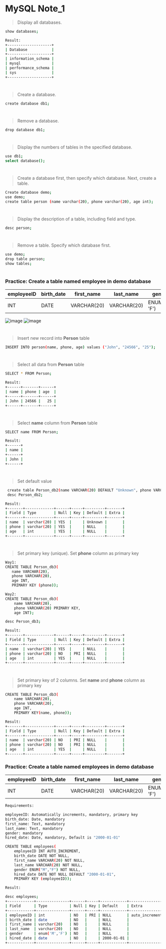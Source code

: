 # MySQL Note_1

> Display all databases.
 
```bash 
show databases;
```
```bash
Result:
+--------------------+
| Database           |
+--------------------+
| information_schema |
| mysql              |
| performance_schema |
| sys                |
+--------------------+
```
#

> Create a database.
 
```bash 
create database db1;
```
#

> Remove a database.
 
```bash 
drop database db1;
```
#

> Display the numbers of tables in the specified database.
 
```bash 
use db1;
select database();
```
#

> Create a database first, then specify which database. Next, create a table.

```bash
Create database demo;
use demo;
create table person (name varchar(20), phone varchar(20), age int);
```
#

> Display the description of a table, including field and type. 
```bash 
desc person;
```
#

> Remove a table. Specify which database first.
```bash 
use demo;
drop table person;
show tables;
```
#

### Practice: Create a table named employee in demo database
| employeeID  | birth_date | first_name | last_name | gender | hired_date |
| ----------  | ---------- | ---------- | --------- | ------ | ---------- |
| INT | DATE        | VARCHAR(20) | VARCHAR(20) | ENUM('M', 'F') | DATE |

![image](https://github.com/user-attachments/assets/0ae92b02-507a-408c-8bd7-d96ba42ca02a)
![image](https://github.com/user-attachments/assets/05802e84-6f84-40b5-8025-08fbf3b3d4bc)

#

> Insert new record into **Person** table
```bash
INSERT INTO person(name, phone, age) values ("John", "24566", "25");
```
#
> Select all data from  **Person** table
```bash
SELECT * FROM Person;
```
```bash
Result:
+------+-------+------+
| name | phone | age  |
+------+-------+------+
| John | 24566 |   25 |
+------+-------+------+
```

#
> Select **name** column from  **Person** table
```bash
SELECT name FROM Person;
```
```bash
Result:
+------+
| name |
+------+
| John |
+------+
```

#
> Set default value
```bash
 create table Person_db2(name VARCHAR(20) DEFAULT "Unknown", phone VARCHAR(20), age INT);
 desc Person_db2;
```
```bash
Result:
+-------+-------------+------+-----+---------+-------+
| Field | Type        | Null | Key | Default | Extra |
+-------+-------------+------+-----+---------+-------+
| name  | varchar(20) | YES  |     | Unknown |       |
| phone | varchar(20) | YES  |     | NULL    |       |
| age   | int         | YES  |     | NULL    |       |
+-------+-------------+------+-----+---------+-------+
```

# 
> Set primary key (unique). Set **phone** column as primary key
```bash
Way1:
CREATE TABLE Person_db3(
   name VARCHAR(20),
   phone VARCHAR(20),
   age INT,
   PRIMARY KEY (phone));

Way2:
CREATE TABLE Person_db3(
    name VARCHAR(20),
    phone VARCHAR(20) PRIMARY KEY,
    age INT);

desc Person_db3;
```

```bash
Result:
+-------+-------------+------+-----+---------+-------+
| Field | Type        | Null | Key | Default | Extra |
+-------+-------------+------+-----+---------+-------+
| name  | varchar(20) | YES  |     | NULL    |       |
| phone | varchar(20) | NO   | PRI | NULL    |       |
| age   | int         | YES  |     | NULL    |       |
+-------+-------------+------+-----+---------+-------+
```


# 
> Set primary key of 2 columns. Set **name** and **phone** column as primary key
```bash
CREATE TABLE Person_db3(
    name VARCHAR(20),
    phone VARCHAR(20),
    age INT,
    PRIMARY KEY(name, phone));
```
```bash
Result:
+-------+-------------+------+-----+---------+-------+
| Field | Type        | Null | Key | Default | Extra |
+-------+-------------+------+-----+---------+-------+
| name  | varchar(20) | NO   | PRI | NULL    |       |
| phone | varchar(20) | NO   | PRI | NULL    |       |
| age   | int         | YES  |     | NULL    |       |
+-------+-------------+------+-----+---------+-------+
```

### Practice: Create a table named employees in demo database
| employeeID  | birth_date | first_name | last_name | gender | hired_date |
| ----------  | ---------- | ---------- | --------- | ------ | ---------- |
| INT  | DATE | VARCHAR(20) | VARCHAR(20) | ENUM('M', 'F') | DATE |


```bash 
Requirements:

employeeID: Automatically increments, mandatory, primary key
birth_date: Date, mandatory
first_name: Text, mandatory
last_name: Text, mandatory
gender: mandatory
hired_date: Date, mandatory, Default is "2000-01-01"
```

```bash 
CREATE TABLE employees(
    employeeID INT AUTO_INCREMENT,
    birth_date DATE NOT NULL,
    first_name VARCHAR(20) NOT NULL,
    last_name VARCHAR(20) NOT NULL,
    gender ENUM("M","F") NOT NULL,
    hired_date DATE NOT NULL DEFAULT "2000-01-01",
    PRIMARY KEY (employeeID));
```

```bash 
Result:

desc employees;
+------------+---------------+------+-----+------------+----------------+
| Field      | Type          | Null | Key | Default    | Extra          |
+------------+---------------+------+-----+------------+----------------+
| employeeID | int           | NO   | PRI | NULL       | auto_increment |
| birth_date | date          | NO   |     | NULL       |                |
| first_name | varchar(20)   | NO   |     | NULL       |                |
| last_name  | varchar(20)   | NO   |     | NULL       |                |
| gender     | enum('M','F') | NO   |     | NULL       |                |
| hired_date | date          | NO   |     | 2000-01-01 |                |
+------------+---------------+------+-----+------------+----------------+

```

